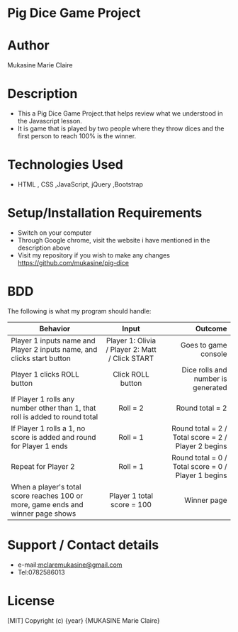 # Pig Dice Game Project
# Author
Mukasine Marie Claire
# Description
* This a Pig Dice Game Project.that helps review what we understood in the Javascript lesson.
* It is game that is played by two people where they throw dices and the first person to reach 100% is the winner. 
# Technologies Used
* HTML , CSS ,JavaScript, jQuery ,Bootstrap
# Setup/Installation Requirements
* Switch on your computer
* Through Google chrome, visit the website i have mentioned in the description above
* Visit my repository if you wish to make any changes https://github.com/mukasine/pig-dice
# BDD
The following is what my program should handle:


| Behavior        | Input           | Outcome  |
| ------------- |:-------------:| -----:|
| Player 1 inputs name and Player 2 inputs name, and clicks start button | Player 1: Olivia / Player 2: Matt / Click START | Goes to game console |
| Player 1 clicks ROLL button | Click ROLL button | Dice rolls and number is generated
| If Player 1 rolls any number other than 1, that roll is added to round total | Roll = 2 | Round total = 2 |
| If Player 1 rolls a 1, no score is added and round for Player 1 ends | Roll = 1 | Round total = 2 / Total score = 2 / Player 2 begins |
| Repeat for Player 2 | Roll = 1 | Round total = 0 / Total score = 0 / Player 1 begins |
| When a player's total score reaches 100 or more, game ends and winner page shows | Player 1 total score = 100 | Winner page |
# Support / Contact details
* e-mail:mclaremukasine@gmail.com
* Tel:0782586013
# License
[MIT] Copyright (c) {year} {MUKASINE Marie Claire}